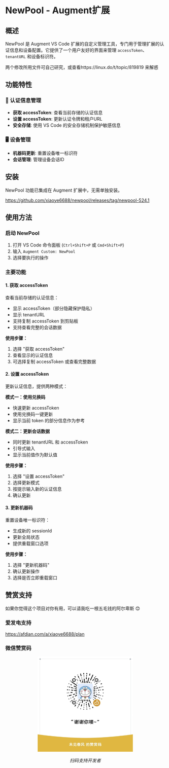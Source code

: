 # NewPool - Augment扩展

## 概述

NewPool 是 Augment VS Code 扩展的自定义管理工具，专门用于管理扩展的认证信息和设备配置。它提供了一个用户友好的界面来管理 `accessToken`、`tenantURL` 和设备标识符。

两个修改所用文件可自己研究，或查看https://linux.do/t/topic/819819 来解惑

## 功能特性

### 🔐 认证信息管理
- **获取 accessToken**: 查看当前存储的认证信息
- **设置 accessToken**: 更新认证令牌和租户URL
- **安全存储**: 使用 VS Code 的安全存储机制保护敏感信息

### 🖥️ 设备管理
- **机器码更新**: 重置设备唯一标识符
- **会话管理**: 管理设备会话ID

## 安装

NewPool 功能已集成在 Augment 扩展中，无需单独安装。

https://github.com/xiaoye6688/newpool/releases/tag/newpool-524.1

## 使用方法

### 启动 NewPool

1. 打开 VS Code 命令面板 (`Ctrl+Shift+P` 或 `Cmd+Shift+P`)
2. 输入 `Augment Custom: NewPool`
3. 选择要执行的操作

### 主要功能

#### 1. 获取 accessToken

查看当前存储的认证信息：

- 显示 accessToken（部分隐藏保护隐私）
- 显示 tenantURL
- 支持复制 accessToken 到剪贴板
- 支持查看完整的会话数据

**使用步骤：**
1. 选择 "获取 accessToken"
2. 查看显示的认证信息
3. 可选择复制 accessToken 或查看完整数据

#### 2. 设置 accessToken

更新认证信息，提供两种模式：

**模式一：使用兑换码**
- 快速更新 accessToken
- 使用兑换码一键更新
- 显示当前 token 的部分信息作为参考

**模式二：更新会话数据**
- 同时更新 tenantURL 和 accessToken
- 引导式输入
- 显示当前值作为默认值

**使用步骤：**
1. 选择 "设置 accessToken"
2. 选择更新模式
3. 按提示输入新的认证信息
4. 确认更新

#### 3. 更新机器码

重置设备唯一标识符：

- 生成新的 sessionId
- 更新全局状态
- 提供重载窗口选项

**使用步骤：**
1. 选择 "更新机器码"
2. 确认更新操作
3. 选择是否立即重载窗口


## 赞赏支持

如果你觉得这个项目对你有用，可以请我吃一根五毛钱的阿尔卑斯 😊

### 爱发电支持
https://afdian.com/a/xiaoye6688/plan

### 微信赞赏码
<div align="center">
  <img src="weixinzanshang.jpg" alt="微信赞赏码" width="300">
  <p><em>扫码支持开发者</em></p>
</div>

